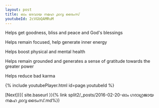 ```yaml
---
layout: post
title: ഓം ദേവായ നമഹ ൧൦൮ ടൈംസ്
youtubeId: 2cVGbQAMRuM
---
```

 
 
Helps get goodness, bliss and peace and God's blessings
 
Helps remain focused, help generate inner energy 
 
Helps boost physical and mental health 
 
Helps remain grounded and generates a sense of gratitude towards the greater power 
 
Helps reduce bad karma
 
 
 
 


{% include youtubePlayer.html id=page.youtubeId %}
 
[Next]({{ site.baseurl }}{% link  split2/_posts/2016-02-20-ഓം ഗദാഗ്രജായ നമഹ ൧൦൮ ടൈംസ്.md%})
 
